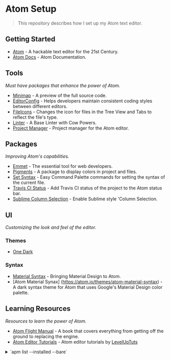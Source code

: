 # Atom Setup

> This repository describes how I set up my Atom text editor.

## Getting Started

- [Atom](http://atom.io) - A hackable text editor for the 21st Century.
- [Atom Docs](https://atom.io/docs) - Atom Documentation.

## Tools

_Must have packages that enhance the power of Atom._

- [Minimap](https://atom.io/packages/minimap) - A preview of the full source code.
- [EditorConfig](https://atom.io/packages/editorconfig) - Helps developers maintain consistent coding styles between different editors.
- [FileIcons](https://atom.io/packages/file-type-icons) - Changes the icon for files in the Tree View and Tabs to reflect the file's type.
- [Linter](https://atom.io/packages/linter) - A Base Linter with Cow Powers.
- [Project Manager](https://github.com/danielbrodin/atom-project-manager) - Project manager for the Atom editor.

## Packages

_Improving Atom's capabilities._

- [Emmet](https://atom.io/packages/emmet) - The essential tool for web developers.
- [Pigments](https://atom.io/packages/pigments) - A package to display colors in project and files.
- [Set Syntax](https://atom.io/packages/set-syntax) - Easy Command Palette commands for setting the syntax of the current file.
- [Travis CI Status](https://atom.io/packages/travis-ci-status) - Add Travis CI status of the project to the Atom status bar.
- [Sublime Column Selection](https://atom.io/packages/sublime-style-column-selection) - Enable Sublime style 'Column Selection.

## UI

_Customizing the look and feel of the editor._

### Themes

- [One Dark](https://github.com/atom/one-dark-ui)

### Syntax

- [Material Syntax](https://atom.io/themes/material-syntax) - Bringing Material Design to Atom.
- [Atom Material Synax] (https://atom.io/themes/atom-material-syntax) - A dark syntax theme for Atom that uses Google's Material Design color palette.

## Learning Resources

_Resources to learn the power of Atom._

- [Atom Flight Manual](http://flight-manual.atom.io/) - A book that covers everything from getting off the ground to replacing the engine.
- [Atom Editor Tutorials](https://www.youtube.com/playlist?list=PLLnpHn493BHHf0w8uGu9NM8LPf498ZvL_) - Atom editor tutorials by [LevelUpTuts](https://www.youtube.com/channel/UCyU5wkjgQYGRB0hIHMwm2Sg)

<details>
  <summary>`apm list --installed --bare`</summary>
    <ul>
    <li>atom-jade@0.3.0</li>
    <li>atom-material-syntax@0.4.6</li>
    <li>atom-material-syntax-dark@0.2.5</li>
    <li>editorconfig@1.4.1</li>
    <li>emmet@2.4.3</li>
    <li>file-icons@1.7.22</li>
    <li>linter@1.11.18</li>
    <li>linter-scss-lint@3.0.4</li>
    <li>linter-xo@0.18.0</li>
    <li>material-dark-syntax@0.0.0</li>
    <li>material-syntax@0.5.0</li>
    <li>minimap@4.25.0</li>
    <li>pigments@0.37.0</li>
    <li>set-syntax@0.3.2</li>
    <li>seti-syntax@1.0.1</li>
    <li>seti-ui@1.3.2</li>
    <li>travis-ci-status@1.3.0</li>
    </ul>
</details>
